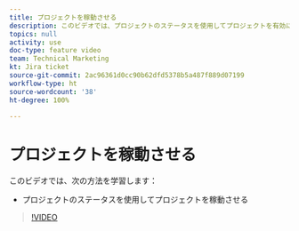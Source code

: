 ```yaml
---
title: プロジェクトを稼動させる
description: このビデオでは、プロジェクトのステータスを使用してプロジェクトを有効にする方法を説明します。
topics: null
activity: use
doc-type: feature video
team: Technical Marketing
kt: Jira ticket
source-git-commit: 2ac96361d0cc90b62dfd5378b5a487f889d07199
workflow-type: ht
source-wordcount: '38'
ht-degree: 100%

---
```


# プロジェクトを稼動させる

このビデオでは、次の方法を学習します：

* プロジェクトのステータスを使用してプロジェクトを稼動させる

>[!VIDEO](https://video.tv.adobe.com/v/335093/?quality=12)